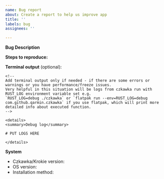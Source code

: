 ```yaml
---
name: Bug report
about: Create a report to help us improve app
title: ''
labels: bug
assignees: ''

---
```


**Bug Description**


**Steps to reproduce:**
<!-- Please describe what you expected to see and what you saw instead. Also include screenshots or screencasts if needed. -->


**Terminal output** (optional):
```
<!--
Add terminal output only if needed - if there are some errors or warnings or you have performance/freeze issues.  
Very helpful in this situation will be logs from czkawka run with RUST_LOG environment variable set e.g. 
`RUST_LOG=debug ./czkawka` or `flatpak run --env=RUST_LOG=debug com.github.qarmin.czkawka` if you use flatpak, which will print more detailed info about executed function.
-->

<details>
<summary>Debug log</summary>

# PUT LOGS HERE

</details>
```


**System**

- Czkawka/Krokie version: <!--  e.g. 6.1.0 cli/gui -->
- OS version: <!--  e.g Ubuntu 22.04, Windows 11, Mac 15.1 ARM -->
- Installation method: <!-- e.g. github binaries, snap, flatpak, msys2 -->

<!-- If you use flatpak, please include the result of `flatpak info com.github.qarmin.czkawka`. -->
